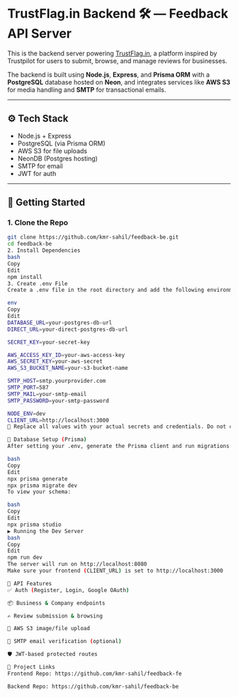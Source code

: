 # TrustFlag.in Backend 🛠️ — Feedback API Server

This is the backend server powering [TrustFlag.in](https://trustflag.in), a platform inspired by Trustpilot for users to submit, browse, and manage reviews for businesses.

The backend is built using **Node.js**, **Express**, and **Prisma ORM** with a **PostgreSQL** database hosted on **Neon**, and integrates services like **AWS S3** for media handling and **SMTP** for transactional emails.

---

## ⚙️ Tech Stack

- Node.js + Express
- PostgreSQL (via Prisma ORM)
- AWS S3 for file uploads
- NeonDB (Postgres hosting)
- SMTP for email
- JWT for auth

---

## 🚀 Getting Started

### 1. Clone the Repo

```bash
git clone https://github.com/kmr-sahil/feedback-be.git
cd feedback-be
2. Install Dependencies
bash
Copy
Edit
npm install
3. Create .env File
Create a .env file in the root directory and add the following environment variables:

env
Copy
Edit
DATABASE_URL=your-postgres-db-url
DIRECT_URL=your-direct-postgres-db-url

SECRET_KEY=your-secret-key

AWS_ACCESS_KEY_ID=your-aws-access-key
AWS_SECRET_KEY=your-aws-secret
AWS_S3_BUCKET_NAME=your-s3-bucket-name

SMTP_HOST=smtp.yourprovider.com
SMTP_PORT=587
SMTP_MAIL=your-smtp-email
SMTP_PASSWORD=your-smtp-password

NODE_ENV=dev
CLIENT_URL=http://localhost:3000
🔐 Replace all values with your actual secrets and credentials. Do not commit .env to GitHub.

🧬 Database Setup (Prisma)
After setting your .env, generate the Prisma client and run migrations:

bash
Copy
Edit
npx prisma generate
npx prisma migrate dev
To view your schema:

bash
Copy
Edit
npx prisma studio
▶️ Running the Dev Server
bash
Copy
Edit
npm run dev
The server will run on http://localhost:8080
Make sure your frontend (CLIENT_URL) is set to http://localhost:3000

📌 API Features
✅ Auth (Register, Login, Google OAuth)

📦 Business & Company endpoints

✍️ Review submission & browsing

📁 AWS S3 image/file upload

📧 SMTP email verification (optional)

🛡️ JWT-based protected routes

🔗 Project Links
Frontend Repo: https://github.com/kmr-sahil/feedback-fe

Backend Repo: https://github.com/kmr-sahil/feedback-be

